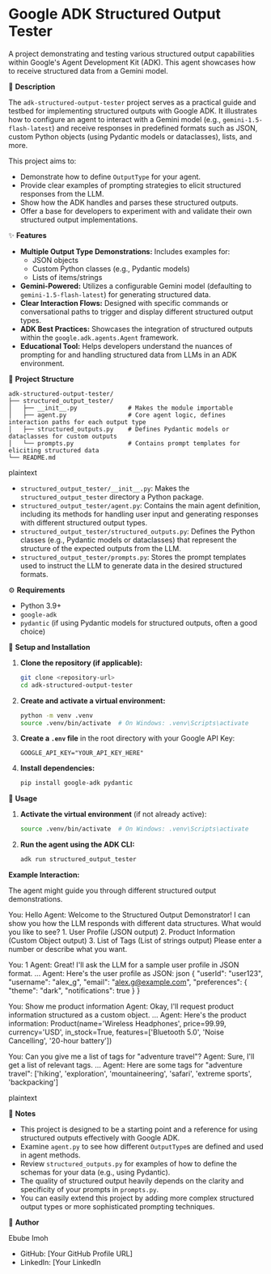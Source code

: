 # Google ADK Structured Output Tester

A project demonstrating and testing various structured output capabilities within Google's Agent Development Kit (ADK). This agent showcases how to receive structured data from a Gemini model.

📝 **Description**

The `adk-structured-output-tester` project serves as a practical guide and testbed for implementing structured outputs with Google ADK. It illustrates how to configure an agent to interact with a Gemini model (e.g., `gemini-1.5-flash-latest`) and receive responses in predefined formats such as JSON, custom Python objects (using Pydantic models or dataclasses), lists, and more.

This project aims to:
*   Demonstrate how to define `OutputType` for your agent.
*   Provide clear examples of prompting strategies to elicit structured responses from the LLM.
*   Show how the ADK handles and parses these structured outputs.
*   Offer a base for developers to experiment with and validate their own structured output implementations.

✨ **Features**

*   **Multiple Output Type Demonstrations:** Includes examples for:
    *   JSON objects
    *   Custom Python classes (e.g., Pydantic models)
    *   Lists of items/strings
*   **Gemini-Powered:** Utilizes a configurable Gemini model (defaulting to `gemini-1.5-flash-latest`) for generating structured data.
*   **Clear Interaction Flows:** Designed with specific commands or conversational paths to trigger and display different structured output types.
*   **ADK Best Practices:** Showcases the integration of structured outputs within the `google.adk.agents.Agent` framework.
*   **Educational Tool:** Helps developers understand the nuances of prompting for and handling structured data from LLMs in an ADK environment.

📁 **Project Structure**

```
adk-structured-output-tester/
├── structured_output_tester/
│   ├── __init__.py              # Makes the module importable
│   ├── agent.py                 # Core agent logic, defines interaction paths for each output type
│   ├── structured_outputs.py    # Defines Pydantic models or dataclasses for custom outputs
│   └── prompts.py               # Contains prompt templates for eliciting structured data
└── README.md
```

plaintext

*   `structured_output_tester/__init__.py`: Makes the `structured_output_tester` directory a Python package.
*   `structured_output_tester/agent.py`: Contains the main agent definition, including its methods for handling user input and generating responses with different structured output types.
*   `structured_output_tester/structured_outputs.py`: Defines the Python classes (e.g., Pydantic models or dataclasses) that represent the structure of the expected outputs from the LLM.
*   `structured_output_tester/prompts.py`: Stores the prompt templates used to instruct the LLM to generate data in the desired structured formats.

⚙️ **Requirements**

*   Python 3.9+
*   `google-adk`
*   `pydantic` (if using Pydantic models for structured outputs, often a good choice)

🚀 **Setup and Installation**

1.  **Clone the repository (if applicable):**
    ```bash
    git clone <repository-url>
    cd adk-structured-output-tester
    ```

2.  **Create and activate a virtual environment:**
    ```bash
    python -m venv .venv
    source .venv/bin/activate  # On Windows: .venv\Scripts\activate
    ```

3.  **Create a `.env` file** in the root directory with your Google API Key:
    ```env
    GOOGLE_API_KEY="YOUR_API_KEY_HERE"
    ```

4.  **Install dependencies:**
    ```bash
    pip install google-adk pydantic
    ```

💬 **Usage**

1.  **Activate the virtual environment** (if not already active):
    ```bash
    source .venv/bin/activate  # On Windows: .venv\Scripts\activate
    ```

2.  **Run the agent using the ADK CLI:**
    ```bash
    adk run structured_output_tester
    ```

**Example Interaction:**

The agent might guide you through different structured output demonstrations.

You: Hello Agent: Welcome to the Structured Output Demonstrator! I can show you how the LLM responds with different data structures. What would you like to see? 1. User Profile (JSON output) 2. Product Information (Custom Object output) 3. List of Tags (List of strings output) Please enter a number or describe what you want.

You: 1 Agent: Great! I'll ask the LLM for a sample user profile in JSON format. ... Agent: Here's the user profile as JSON: json { "userId": "user123", "username": "alex_g", "email": "alex.g@example.com", "preferences": { "theme": "dark", "notifications": true } }

You: Show me product information Agent: Okay, I'll request product information structured as a custom object. ... Agent: Here's the product information: Product(name='Wireless Headphones', price=99.99, currency='USD', in_stock=True, features=['Bluetooth 5.0', 'Noise Cancelling', '20-hour battery'])

You: Can you give me a list of tags for "adventure travel"? Agent: Sure, I'll get a list of relevant tags. ... Agent: Here are some tags for "adventure travel": ['hiking', 'exploration', 'mountaineering', 'safari', 'extreme sports', 'backpacking']

plaintext

📌 **Notes**

*   This project is designed to be a starting point and a reference for using structured outputs effectively with Google ADK.
*   Examine `agent.py` to see how different `OutputType`s are defined and used in agent methods.
*   Review `structured_outputs.py` for examples of how to define the schemas for your data (e.g., using Pydantic).
*   The quality of structured output heavily depends on the clarity and specificity of your prompts in `prompts.py`.
*   You can easily extend this project by adding more complex structured output types or more sophisticated prompting techniques.

🧠 **Author**

Ebube Imoh
*   GitHub: [Your GitHub Profile URL]
*   LinkedIn: [Your LinkedIn